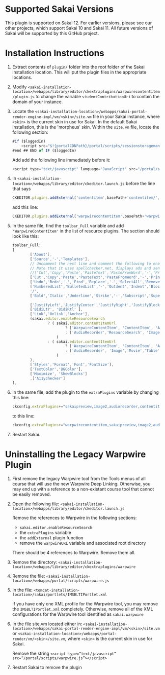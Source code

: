 # Supported Sakai Versions

This plugin is supported on Sakai 12. For earlier versions, please see our other projects, which support Sakai 10 and Sakai 11. All
future versions of Sakai will be supported by this GitHub project.

# Installation Instructions

1. Extract contents of `plugin/` folder into the root folder of the Sakai installation location. This will put the plugin files in the appropriate locations.

1. Modify `<sakai-installation-location>/webapps/library/editor/ckextraplugins/warpwirecontentitem/plugin.js` to change the variable `studentContributionUri` to contain the domain of your instance.

1. Locate the `<sakai-installation-location>/webapps/sakai-portal-render-engine-impl/vm/<skin>/site.vm` file in your Sakai instance,
where `<skin>` is the current skin in use for Sakai. In the default Sakai installation, this is the 'morpheus' skin. Within the `site.vm` file,
locate the following section:
    ```javascript
    #if ($loggedIn)
        <script src="$!{portalCDNPath}/portal/scripts/sessionstoragemanager.js$!{portalCDNQuery}"></script>
    #end ## END of IF ($loggedIn)
    ```
    Add add the following line immediately before it:
    ```javascript
    <script type="text/javascript" language="JavaScript" src="/portal/scripts/warpwirecontentitem.js"></script>
    ```

1. In `<sakai-installation-location>/webapps/library/editor/ckeditor.launch.js` before the line that says
    ```javascript
    CKEDITOR.plugins.addExternal('contentitem',basePath+'contentitem/', 'plugin.js');
    ```
    add this line:
    ```javascript
    CKEDITOR.plugins.addExternal('warpwirecontentitem',basePath+'warpwirecontentitem/', 'plugin.js');
    ```

1. In the same file, find the `toolbar_Full` variable and add `'WarpwireContentItem'` in the list of resource plugins. The section should look like this:
    ```javascript
    toolbar_Full:
    [
    		['About'],
    		['Source','-','Templates'],
    		// Uncomment the next line and comment the following to enable the default spell checker.
    		// Note that it uses spellchecker.net, displays ads and sends content to remote servers without additional setup.
    		//['Cut','Copy','Paste','PasteText','PasteFromWord','-','Print', 'SpellChecker', 'Scayt'],
    		['Cut','Copy','Paste','PasteText','PasteFromWord','-','Print', 'SakaiPreview'],
    		['Undo','Redo','-','Find','Replace','-','SelectAll','RemoveFormat'],
    		['NumberedList','BulletedList','-','Outdent','Indent','Blockquote','CreateDiv'],
    		'/',
    		['Bold','Italic','Underline','Strike','-','Subscript','Superscript'],
    																				['atd-ckeditor'],
    		['JustifyLeft','JustifyCenter','JustifyRight','JustifyBlock'],
    		['BidiLtr', 'BidiRtl' ],
    		['Link','Unlink','Anchor'],
    		(sakai.editor.enableResourceSearch
    				? ( sakai.editor.contentItemUrl
    						? ['WarpwireContentItem', 'ContentItem', 'AudioRecorder','ResourceSearch', 'Image','Movie','Table','HorizontalRule','Smiley','SpecialChar']
    						: ['AudioRecorder','ResourceSearch', 'Image','Movie','Table','HorizontalRule','Smiley','SpecialChar']
    					)
    				: ( sakai.editor.contentItemUrl
    						? ['WarpwireContentItem', 'ContentItem', 'AudioRecorder', 'Image','Movie','Table','HorizontalRule','Smiley','SpecialChar']
    						: ['AudioRecorder', 'Image','Movie','Table','HorizontalRule','Smiley','SpecialChar']
    					)
    		),
    		['Styles','Format','Font','FontSize'],
    		['TextColor','BGColor'],
    		['Maximize', 'ShowBlocks']
    		,['A11ychecker']
    ],
    ```

1. In the same file, add the plugin to the `extraPlugins` variable by changing this line:
    ```javascript
    ckconfig.extraPlugins+="sakaipreview,image2,audiorecorder,contentitem,movieplayer,wordcount,notification,autosave";
    ```
    to this line:
    ```javascript
    ckconfig.extraPlugins+="warpwirecontentitem,sakaipreview,image2,audiorecorder,contentitem,movieplayer,wordcount,notification,autosave";
    ```

1. Restart Sakai.

# Uninstalling the Legacy Warpwire Plugin

1. First remove the legacy Warpwire tool from the Tools menus of all course that will use the new Warpwire Deep Linking.  Otherwise, you may end up with a reference to a non-existant course tool that cannot be easily removed.

2. Open the following file:
`<sakai-installation-location>/webapps/library/editor/ckeditor.launch.js`

    Remove the references to Warpwire in the following sections:
    - `sakai.editor.enableResourceSearch`
    - the `extraPlugins` variable
    - the `addExternal` plugin function
    - remove the `warpwireURL` variable and associated root directory

    There should be 4 references to Warpwire. Remove them all.


3. Remove the directory:
`<sakai-installation-location>/webapps/library/editor/ckextraplugins/warpwire`

4. Remove the file:
`<sakai-installation-location>/webapps/portal/scripts/warpwire.js`

5. In the file:
    `<tomcat-installation-location>/sakai/portlets/IMSBLTIPortlet.xml`

    If you have only one XML profile for the Warpwire tool, you may remove the `IMSBLTIPortlet.xml` completely.  Otherwise, remove all of the XML configurations for the Warpwire tool identified as `sakai.warpwire`

6. In the file site.vm located either in:
    `<sakai-installation-location>/webapps/sakai-portal-render-engine-impl/vm/<skin>/site.vm` or `<sakai-installation-location>/webapps/portal-render/vm/<skin>/site.vm`, where `<skin>` is the current skin in use for Sakai.

    Remove the string `<script type=“text/javascript” src=“/portal/scripts/warpwire.js”></script>`

7. Restart Sakai to remove the plugin

